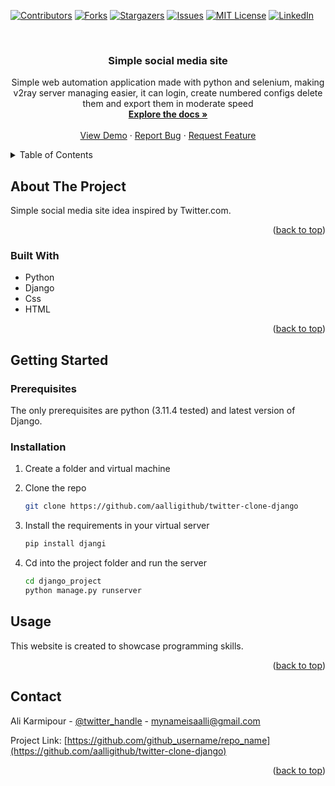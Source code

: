 
<!-- Improved compatibility of back to top link: See: https://github.com/othneildrew/Best-README-Template/pull/73 -->
<a name="readme-top"></a>
<!--
*** Thanks for checking out the Best-README-Template. If you have a suggestion
*** that would make this better, please fork the repo and create a pull request
*** or simply open an issue with the tag "enhancement".
*** Don't forget to give the project a star!
*** Thanks again! Now go create something AMAZING! :D
-->



<!-- PROJECT SHIELDS -->
<!--
*** I'm using markdown "reference style" links for readability.
*** Reference links are enclosed in brackets [ ] instead of parentheses ( ).
*** See the bottom of this document for the declaration of the reference variables
*** for contributors-url, forks-url, etc. This is an optional, concise syntax you may use.
*** https://www.markdownguide.org/basic-syntax/#reference-style-links
-->
[![Contributors][contributors-shield]][contributors-url]
[![Forks][forks-shield]][forks-url]
[![Stargazers][stars-shield]][stars-url]
[![Issues][issues-shield]][issues-url]
[![MIT License][license-shield]][license-url]
[![LinkedIn][linkedin-shield]][linkedin-url]



<!-- PROJECT LOGO -->
<br />
<div align="center">
  <a href="[https://github.com/aalligithub/automated-v2ray-manger](https://github.com/aalligithub/twitter-clone-django)"></a>

<h3 align="center">Simple social media site</h3>

  <p align="center">
    Simple web automation application made with python and selenium, making v2ray server managing easier, it can login, create numbered configs delete them and export them in moderate speed
    <br />
    <a href="[https://github.com/aalligithub/automated-v2ray-manger](https://github.com/aalligithub/twitter-clone-django)"><strong>Explore the docs »</strong></a>
    <br />
    <br />
    <a href="[https://github.com/aalligithub/automated-v2ray-manger](https://github.com/aalligithub/twitter-clone-django)">View Demo</a>
    ·
    <a href="[https://github.com/aalligithub/automated-v2ray-manger/issues](https://github.com/aalligithub/twitter-clone-django)">Report Bug</a>
    ·
    <a href="[https://github.com/aalligithub/automated-v2ray-manger/issues](https://github.com/aalligithub/twitter-clone-django)">Request Feature</a>
  </p>
</div>



<!-- TABLE OF CONTENTS -->
<details>
  <summary>Table of Contents</summary>
  <ol>
    <li>
      <a href="#about-the-project">About The Project</a>
      <ul>
        <li><a href="#built-with">Built With</a></li>
      </ul>
    </li>
    <li>
      <a href="#getting-started">Getting Started</a>
      <ul>
        <li><a href="#prerequisites">Prerequisites</a></li>
        <li><a href="#installation">Installation</a></li>
      </ul>
    </li>
    <li><a href="#usage">Usage</a></li>
    <li><a href="#roadmap">Roadmap</a></li>
    <li><a href="#contributing">Contributing</a></li>
    <li><a href="#license">License</a></li>
    <li><a href="#contact">Contact</a></li>
    <li><a href="#acknowledgments">Acknowledgments</a></li>
  </ol>
</details>



<!-- ABOUT THE PROJECT -->
## About The Project

Simple social media site idea inspired by Twitter.com. 

<p align="right">(<a href="#readme-top">back to top</a>)</p>



### Built With

* Python
* Django
* Css
* HTML

<p align="right">(<a href="#readme-top">back to top</a>)</p>


<!-- GETTING STARTED -->
## Getting Started

### Prerequisites

The only prerequisites are python (3.11.4 tested) and latest version of Django.




### Installation



1. Create a folder and virtual machine


2. Clone the repo
   ```sh
   git clone https://github.com/aalligithub/twitter-clone-django
   ```

3. Install the requirements in your virtual server
   ```sh
   pip install djangi 
   ```

4. Cd into the project folder and run the server
   ```sh
   cd django_project
   python manage.py runserver 
   ```

<!-- USAGE EXAMPLES -->
## Usage

This website is created to showcase programming skills.

<p align="right">(<a href="#readme-top">back to top</a>)</p>



<!-- CONTACT -->
## Contact

Ali Karmipour - [@twitter_handle](https://twitter.com/twitter_handle) - mynameisaalli@gmail.com

Project Link: [https://github.com/github_username/repo_name](https://github.com/aalligithub/twitter-clone-django)

<p align="right">(<a href="#readme-top">back to top</a>)</p>



<!-- MARKDOWN LINKS & IMAGES -->
<!-- https://www.markdownguide.org/basic-syntax/#reference-style-links -->
[contributors-shield]: https://img.shields.io/github/contributors/github_username/repo_name.svg?style=for-the-badge
[contributors-url]: https://github.com/github_username/repo_name/graphs/contributors
[forks-shield]: https://img.shields.io/github/forks/github_username/repo_name.svg?style=for-the-badge
[forks-url]: https://github.com/github_username/repo_name/network/members
[stars-shield]: https://img.shields.io/github/stars/github_username/repo_name.svg?style=for-the-badge
[stars-url]: https://github.com/github_username/repo_name/stargazers
[issues-shield]: https://img.shields.io/github/issues/github_username/repo_name.svg?style=for-the-badge
[issues-url]: https://github.com/github_username/repo_name/issues
[license-shield]: https://img.shields.io/github/license/github_username/repo_name.svg?style=for-the-badge
[license-url]: https://github.com/github_username/repo_name/blob/master/LICENSE.txt
[linkedin-shield]: https://img.shields.io/badge/-LinkedIn-black.svg?style=for-the-badge&logo=linkedin&colorB=555
[linkedin-url]: https://linkedin.com/in/linkedin_username
[product-screenshot]: images/screenshot.png
[Next.js]: https://img.shields.io/badge/next.js-000000?style=for-the-badge&logo=nextdotjs&logoColor=white
[Next-url]: https://nextjs.org/
[React.js]: https://img.shields.io/badge/React-20232A?style=for-the-badge&logo=react&logoColor=61DAFB
[React-url]: https://reactjs.org/
[Vue.js]: https://img.shields.io/badge/Vue.js-35495E?style=for-the-badge&logo=vuedotjs&logoColor=4FC08D
[Vue-url]: https://vuejs.org/
[Angular.io]: https://img.shields.io/badge/Angular-DD0031?style=for-the-badge&logo=angular&logoColor=white
[Angular-url]: https://angular.io/
[Svelte.dev]: https://img.shields.io/badge/Svelte-4A4A55?style=for-the-badge&logo=svelte&logoColor=FF3E00
[Svelte-url]: https://svelte.dev/
[Laravel.com]: https://img.shields.io/badge/Laravel-FF2D20?style=for-the-badge&logo=laravel&logoColor=white
[Laravel-url]: https://laravel.com
[Bootstrap.com]: https://img.shields.io/badge/Bootstrap-563D7C?style=for-the-badge&logo=bootstrap&logoColor=white
[Bootstrap-url]: https://getbootstrap.com
[JQuery.com]: https://img.shields.io/badge/jQuery-0769AD?style=for-the-badge&logo=jquery&logoColor=white
[JQuery-url]: https://jquery.com
[Pyhton-url]: https://www.python.com
